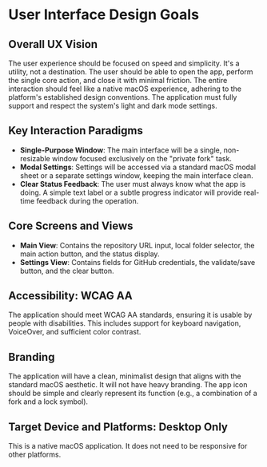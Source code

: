 # **User Interface Design Goals**

## **Overall UX Vision**

The user experience should be focused on speed and simplicity. It's a utility, not a destination. The user should be able to open the app, perform the single core action, and close it with minimal friction. The entire interaction should feel like a native macOS experience, adhering to the platform's established design conventions. The application must fully support and respect the system's light and dark mode settings.

## **Key Interaction Paradigms**

* **Single-Purpose Window**: The main interface will be a single, non-resizable window focused exclusively on the "private fork" task.  
* **Modal Settings**: Settings will be accessed via a standard macOS modal sheet or a separate settings window, keeping the main interface clean.  
* **Clear Status Feedback**: The user must always know what the app is doing. A simple text label or a subtle progress indicator will provide real-time feedback during the operation.

## **Core Screens and Views**

* **Main View**: Contains the repository URL input, local folder selector, the main action button, and the status display.  
* **Settings View**: Contains fields for GitHub credentials, the validate/save button, and the clear button.

## **Accessibility: WCAG AA**

The application should meet WCAG AA standards, ensuring it is usable by people with disabilities. This includes support for keyboard navigation, VoiceOver, and sufficient color contrast.

## **Branding**

The application will have a clean, minimalist design that aligns with the standard macOS aesthetic. It will not have heavy branding. The app icon should be simple and clearly represent its function (e.g., a combination of a fork and a lock symbol).

## **Target Device and Platforms: Desktop Only**

This is a native macOS application. It does not need to be responsive for other platforms.
